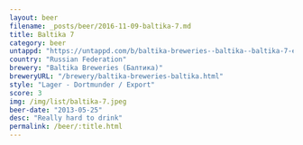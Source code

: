 ```yaml
---
layout: beer
filename: _posts/beer/2016-11-09-baltika-7.md
title: Baltika 7
category: beer
untappd: "https://untappd.com/b/baltika-breweries--baltika--baltika-7-export/7097"
country: "Russian Federation"
brewery: "Baltika Breweries (Балтика)"
breweryURL: "/brewery/baltika-breweries-baltika.html"
style: "Lager - Dortmunder / Export"
score: 3
img: /img/list/baltika-7.jpeg
beer-date: "2013-05-25"
desc: "Really hard to drink"
permalink: /beer/:title.html
---
```

